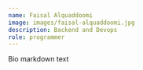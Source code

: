 ```yaml
---
name: Faisal Alquaddoomi
image: images/faisal-alquaddoomi.jpg
description: Backend and Devops
role: programmer
---
```


Bio markdown text
